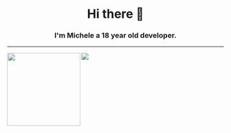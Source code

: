 <h1 align="center">Hi there 👋</h1>
<h3 align="center">I'm Michele a 18 year old developer.</h3>

--- 

<div>
  <img height="170" align="left" src="https://github-readme-stats.vercel.app/api?username=ArcaneDiver&count_private=true&show_icons=true&include_all_commits=true" />
  <img src="https://github-readme-stats.vercel.app/api/top-langs/?username=ArcaneDiver&layout=compact" />
</div>

